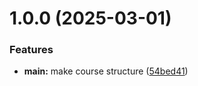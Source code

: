 # 1.0.0 (2025-03-01)


### Features

* **main:** make course structure ([54bed41](https://github.com/maks-yakunin/os-intro/commit/54bed41dfd09d967f2cb0c1b354921d123ee3bf4))



